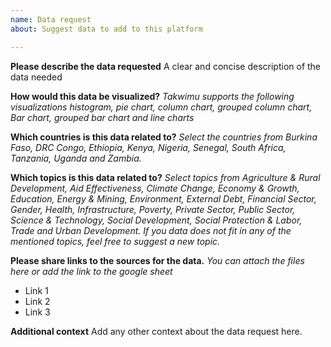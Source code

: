 ```yaml
---
name: Data request
about: Suggest data to add to this platform

---
```


**Please describe the data requested**
A clear and concise description of the data needed

**How would this data be visualized?**
*Takwimu supports the following visualizations histogram, pie chart, column chart, grouped column chart, Bar chart, grouped bar chart and line charts*


**Which countries is this data related to?**
*Select the countries from Burkina Faso, DRC Congo, Ethiopia, Kenya, Nigeria, Senegal, South Africa, Tanzania, Uganda and Zambia.*


**Which topics is this data related to?**
*Select topics from Agriculture & Rural Development, Aid Effectiveness, Climate Change, Economy & Growth, Education, Energy & Mining, Environment, External Debt, Financial Sector, Gender, Health, Infrastructure, Poverty, Private Sector, Public Sector, Science & Technology, Social Development, Social Protection & Labor, Trade and Urban Development. If you data does not fit in any of the mentioned topics, feel free to suggest a new topic.*

**Please share links to the sources for the data.**
*You can attach the files here or add the link to the google sheet*
- Link 1
- Link 2
- Link 3

**Additional context**
Add any other context about the data request here.